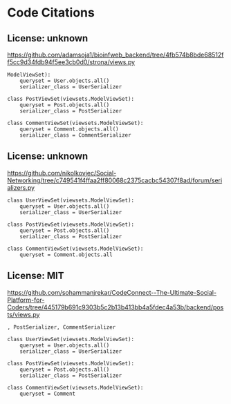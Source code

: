 # Code Citations

## License: unknown
https://github.com/adamsoja1/bioinfweb_backend/tree/4fb574b8bde68512ff5cc9d34fdb94f5ee3cb0d0/strona/views.py

```
ModelViewSet):
    queryset = User.objects.all()
    serializer_class = UserSerializer

class PostViewSet(viewsets.ModelViewSet):
    queryset = Post.objects.all()
    serializer_class = PostSerializer

class CommentViewSet(viewsets.ModelViewSet):
    queryset = Comment.objects.all()
    serializer_class = CommentSerializer
```


## License: unknown
https://github.com/nikolkovjec/Social-Networking/tree/c749541f4ffaa2ff80068c2375cacbc54307f8ad/forum/serializers.py

```
class UserViewSet(viewsets.ModelViewSet):
    queryset = User.objects.all()
    serializer_class = UserSerializer

class PostViewSet(viewsets.ModelViewSet):
    queryset = Post.objects.all()
    serializer_class = PostSerializer

class CommentViewSet(viewsets.ModelViewSet):
    queryset = Comment.objects.all
```


## License: MIT
https://github.com/sohammanjrekar/CodeConnect--The-Ultimate-Social-Platform-for-Coders/tree/445179b691c9303b5c2b13b413bb4a5fdec4a53b/backend/posts/views.py

```
, PostSerializer, CommentSerializer

class UserViewSet(viewsets.ModelViewSet):
    queryset = User.objects.all()
    serializer_class = UserSerializer

class PostViewSet(viewsets.ModelViewSet):
    queryset = Post.objects.all()
    serializer_class = PostSerializer

class CommentViewSet(viewsets.ModelViewSet):
    queryset = Comment
```

